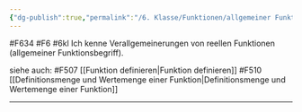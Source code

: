 ```yaml
---
{"dg-publish":true,"permalink":"/6. Klasse/Funktionen/allgemeiner Funktionsbegriff/"}
---
```


#F634 #F6 #6kl
Ich kenne Verallgemeinerungen von reellen Funktionen (allgemeiner Funktionsbegriff).

siehe auch:
#F507 [[Funktion definieren\|Funktion definieren]]
#F510 [[Definitionsmenge und Wertemenge einer Funktion\|Definitionsmenge und Wertemenge einer Funktion]]

___

